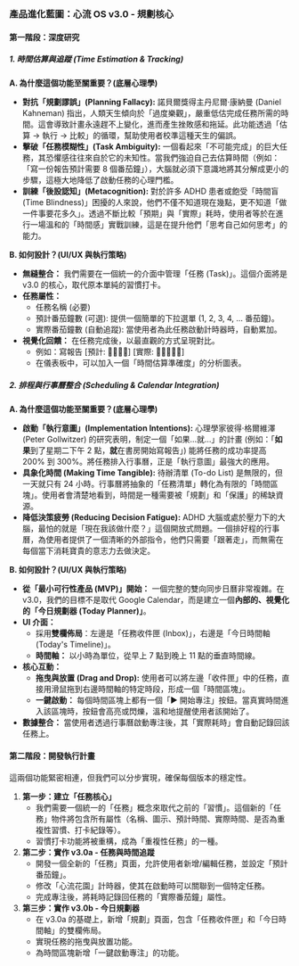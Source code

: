 ### **產品進化藍圖：心流 OS v3.0 \- 規劃核心**

#### **第一階段：深度研究**

##### **1\. 時間估算與追蹤 (Time Estimation & Tracking)**

**A. 為什麼這個功能至關重要？(底層心理學)**

* **對抗「規劃謬誤」(Planning Fallacy):** 諾貝爾獎得主丹尼爾·康納曼 (Daniel Kahneman) 指出，人類天生傾向於「過度樂觀」，嚴重低估完成任務所需的時間。這會導致計畫永遠趕不上變化，進而產生挫敗感和拖延。此功能透過「估算 \-\> 執行 \-\> 比較」的循環，幫助使用者校準這種天生的偏誤。  
* **擊破「任務模糊性」(Task Ambiguity):** 一個看起來「不可能完成」的巨大任務，其恐懼感往往來自於它的未知性。當我們強迫自己去估算時間（例如：「寫一份報告預計需要 8 個番茄鐘」），大腦就必須下意識地將其分解成更小的步驟，這極大地降低了啟動任務的心理門檻。  
* **訓練「後設認知」(Metacognition):** 對於許多 ADHD 患者或飽受「時間盲 (Time Blindness)」困擾的人來說，他們不僅不知道現在幾點，更不知道「做一件事要花多久」。透過不斷比較「預期」與「實際」耗時，使用者等於在進行一場溫和的「時間感」實戰訓練，這是在提升他們「思考自己如何思考」的能力。

**B. 如何設計？(UI/UX 與執行策略)**

* **無縫整合：** 我們需要在一個統一的介面中管理「任務 (Task)」。這個介面將是 v3.0 的核心，取代原本單純的習慣打卡。  
* **任務屬性：**  
  * 任務名稱 (必要)  
  * 預計番茄鐘數 (可選): 提供一個簡單的下拉選單 (1, 2, 3, 4, ... 番茄鐘)。  
  * 實際番茄鐘數 (自動追蹤): 當使用者為此任務啟動計時器時，自動累加。  
* **視覺化回饋：** 在任務完成後，以最直觀的方式呈現對比。  
  * 例如：寫報告 \[預計: 🍅🍅🍅🍅\] \[實際: 🍅🍅🍅🍅🍅\]  
  * 在儀表板中，可以加入一個「時間估算準確度」的分析圖表。

##### **2\. 排程與行事曆整合 (Scheduling & Calendar Integration)**

**A. 為什麼這個功能至關重要？(底層心理學)**

* **啟動「執行意圖」(Implementation Intentions):** 心理學家彼得·格爾維澤 (Peter Gollwitzer) 的研究表明，制定一個「如果...就...」的計畫 (例如：「**如果**到了星期二下午 2 點，**就**在書房開始寫報告」) 能將任務的成功率提高 200% 到 300%。將任務排入行事曆，正是「執行意圖」最強大的應用。  
* **具象化時間 (Making Time Tangible):** 待辦清單 (To-do List) 是無限的，但一天就只有 24 小時。行事曆將抽象的「任務清單」轉化為有限的「時間區塊」。使用者會清楚地看到，時間是一種需要被「規劃」和「保護」的稀缺資源。  
* **降低決策疲勞 (Reducing Decision Fatigue):** ADHD 大腦或處於壓力下的大腦，最怕的就是「現在我該做什麼？」這個開放式問題。一個排好程的行事曆，為使用者提供了一個清晰的外部指令，他們只需要「跟著走」，而無需在每個當下消耗寶貴的意志力去做決定。

**B. 如何設計？(UI/UX 與執行策略)**

* **從「最小可行性產品 (MVP)」開始：** 一個完整的雙向同步日曆非常複雜。在 v3.0，我們的目標不是取代 Google Calendar，而是建立一個**內部的、視覺化的「今日規劃器 (Today Planner)」**。  
* **UI 介面：**  
  * 採用**雙欄佈局**：左邊是「任務收件匣 (Inbox)」，右邊是「今日時間軸 (Today's Timeline)」。  
  * **時間軸：** 以小時為單位，從早上 7 點到晚上 11 點的垂直時間線。  
* **核心互動：**  
  * **拖曳與放置 (Drag and Drop):** 使用者可以將左邊「收件匣」中的任務，直接用滑鼠拖到右邊時間軸的特定時段，形成一個「時間區塊」。  
  * **一鍵啟動：** 每個時間區塊上都有一個「▶️ 開始專注」按鈕。當真實時間進入該區塊時，按鈕會高亮或閃爍，溫和地提醒使用者該開始了。  
* **數據整合：** 當使用者透過行事曆啟動專注後，其「實際耗時」會自動記錄回該任務上。

#### **第二階段：開發執行計畫**

這兩個功能緊密相連，但我們可以分步實現，確保每個版本的穩定性。

1. **第一步：建立「任務核心」**  
   * 我們需要一個統一的「任務」概念來取代之前的「習慣」。這個新的「任務」物件將包含所有屬性（名稱、圖示、預計時間、實際時間、是否為重複性習慣、打卡紀錄等）。  
   * 習慣打卡功能將被重構，成為「重複性任務」的一種。  
2. **第二步：實作 v3.0a \- 任務與時間追蹤**  
   * 開發一個全新的「任務」頁面，允許使用者新增/編輯任務，並設定「預計番茄鐘」。  
   * 修改「心流花園」計時器，使其在啟動時可以關聯到一個特定任務。  
   * 完成專注後，將耗時記錄回任務的「實際番茄鐘」屬性。  
3. **第三步：實作 v3.0b \- 今日規劃器**  
   * 在 v3.0a 的基礎上，新增「規劃」頁面，包含「任務收件匣」和「今日時間軸」的雙欄佈局。  
   * 實現任務的拖曳與放置功能。  
   * 為時間區塊新增「一鍵啟動專注」的功能。
